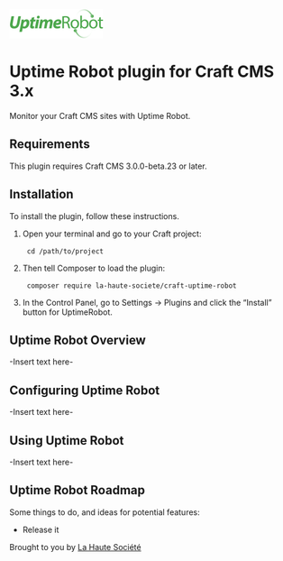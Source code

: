![Logo](resources/img/logo_plain.png)

# Uptime Robot plugin for Craft CMS 3.x

Monitor your Craft CMS sites with Uptime Robot.

## Requirements

This plugin requires Craft CMS 3.0.0-beta.23 or later.

## Installation

To install the plugin, follow these instructions.

1. Open your terminal and go to your Craft project:

        cd /path/to/project

2. Then tell Composer to load the plugin:

        composer require la-haute-societe/craft-uptime-robot

3. In the Control Panel, go to Settings → Plugins and click the “Install” button for UptimeRobot.

## Uptime Robot Overview

-Insert text here-

## Configuring Uptime Robot

-Insert text here-

## Using Uptime Robot

-Insert text here-

## Uptime Robot Roadmap

Some things to do, and ideas for potential features:

* Release it

Brought to you by [La Haute Société](https://www.lahautesociete.com)
